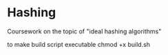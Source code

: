 # Hashing
Coursework on the topic of "ideal hashing algorithms"

to make build script executable
chmod +x build.sh